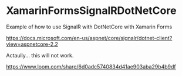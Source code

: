 # XamarinFormsSignalRDotNetCore
Example of how to use SignalR with DotNetCore with Xamarin Forms

https://docs.microsoft.com/en-us/aspnet/core/signalr/dotnet-client?view=aspnetcore-2.2

Actaully... this will not work.

https://www.loom.com/share/6d0adc5740834d41ae903aba29b4b9df
